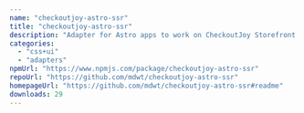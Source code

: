 ```yaml
---
name: "checkoutjoy-astro-ssr"
title: "checkoutjoy-astro-ssr"
description: "Adapter for Astro apps to work on CheckoutJoy Storefront."
categories:
  - "css+ui"
  - "adapters"
npmUrl: "https://www.npmjs.com/package/checkoutjoy-astro-ssr"
repoUrl: "https://github.com/mdwt/checkoutjoy-astro-ssr"
homepageUrl: "https://github.com/mdwt/checkoutjoy-astro-ssr#readme"
downloads: 29
---
```

